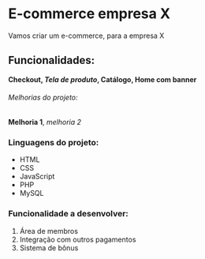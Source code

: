 # E-commerce empresa X

Vamos criar um e-commerce, para a empresa X

## Funcionalidades:

**Checkout, _Tela de produto_, Catálogo, Home com banner**

###### Melhorias do projeto:

__Melhoria 1__, _melhoria 2_


### Linguagens do projeto:

* HTML
* CSS
* JavaScript
* PHP
* MySQL

### Funcionalidade a desenvolver:

1. Área de membros
2. Integração com outros pagamentos
3. Sistema de bônus 